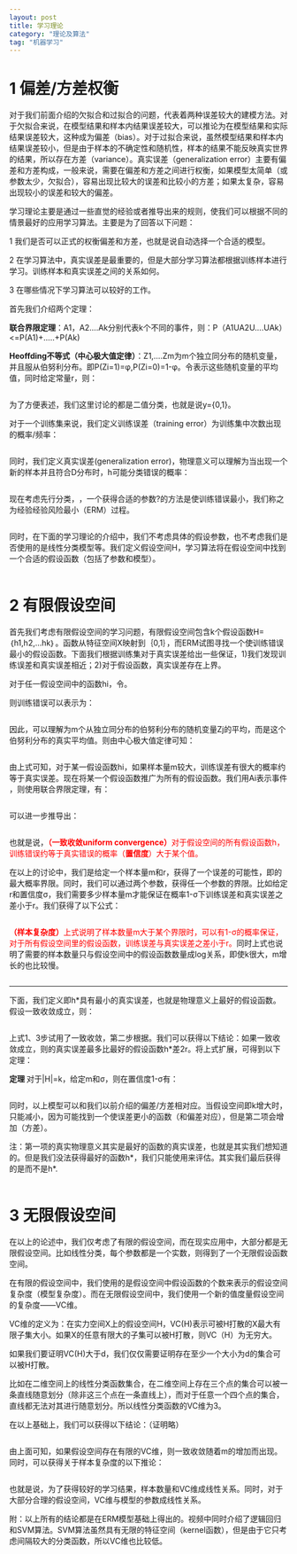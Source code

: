 ```yaml
---
layout: post
title: 学习理论
category: "理论及算法"
tag: "机器学习"
---
```

<h1>1 偏差/方差权衡</h1>
对于我们前面介绍的欠拟合和过拟合的问题，代表着两种误差较大的建模方法。对于欠拟合来说，在模型结果和样本内结果误差较大，可以推论为在模型结果和实际结果误差较大，这种成为偏差（bias）。对于过拟合来说，虽然模型结果和样本内结果误差较小，但是由于样本的不确定性和随机性，样本的结果不能反映真实世界的结果，所以存在方差（variance）。真实误差（generalization error）主要有偏差和方差构成，一般来说，需要在偏差和方差之间进行权衡，如果模型太简单（或参数太少，欠拟合），容易出现比较大的误差和比较小的方差；如果太复杂，容易出现较小的误差和较大的偏差。

学习理论主要是通过一些直觉的经验或者推导出来的规则，使我们可以根据不同的情景最好的应用学习算法。主要是为了回答以下问题：

1 我们是否可以正式的权衡偏差和方差，也就是说自动选择一个合适的模型。

2 在学习算法中，真实误差是最重要的，但是大部分学习算法都根据训练样本进行学习。训练样本和真实误差之间的关系如何。

3 在哪些情况下学习算法可以较好的工作。

首先我们介绍两个定理：

<strong>联合界限定理</strong>：A1，A2….Ak分别代表k个不同的事件，则：P（A1UA2U….UAk）&lt;=P(A1)+…..+P(Ak)

<strong>Heoffding不等式（中心极大值定律）</strong>：Z1,….Zm为m个独立同分布的随机变量，并且服从伯努利分布。即P(Zi=1)=φ,P(Zi=0)=1-φ。令<img src="/wp-content/uploads/2012/09/092512_1216_1.png" alt="" />表示这些随机变量的平均值，同时给定常量r，则：

<img src="/wp-content/uploads/2012/09/092512_1216_2.png" alt="" />

为了方便表述，我们这里讨论的都是二值分类，也就是说y={0,1}。

对于一个训练集来说，我们定义训练误差（training error）为训练集中次数出现的概率/频率：

<img src="/wp-content/uploads/2012/09/092512_1216_3.png" alt="" />

同时，我们定义真实误差(generalization error)，物理意义可以理解为当出现一个新的样本并且符合D分布时，h可能分类错误的概率：

<img src="/wp-content/uploads/2012/09/092512_1216_4.png" alt="" />

现在考虑先行分类，<img src="/wp-content/uploads/2012/09/092512_1216_5.png" alt="" />，一个获得合适的参数?的方法是使训练错误最小，我们称之为经验经验风险最小（ERM）过程。

<img src="/wp-content/uploads/2012/09/092512_1216_6.png" alt="" />

同时，在下面的学习理论的介绍中，我们不考虑具体的假设参数，也不考虑我们是否使用的是线性分类模型等。我们定义假设空间H，学习算法将在假设空间中找到一个合适的假设函数（包括了参数和模型）。

<img src="/wp-content/uploads/2012/09/092512_1216_7.png" alt="" />
<h1>2 有限假设空间</h1>
首先我们考虑有限假设空间的学习问题，有限假设空间包含k个假设函数H=｛h1,h2,…hk｝。函数从特征空间X映射到｛0,1｝，而ERM试图寻找一个使训练错误最小的假设函数。下面我们根据训练集对于真实误差给出一些保证，1)我们发现训练误差和真实误差相近；2)对于假设函数<img src="/wp-content/uploads/2012/09/092512_1216_8.png" alt="" />，真实误差存在上界。

对于任一假设空间中的函数hi，令<img src="/wp-content/uploads/2012/09/092512_1216_9.png" alt="" />。

则训练错误可以表示为：

<img src="/wp-content/uploads/2012/09/092512_1216_10.png" alt="" />

因此，<img src="/wp-content/uploads/2012/09/092512_1216_11.png" alt="" />可以理解为m个从独立同分布的伯努利分布的随机变量Zj的平均，而<img src="/wp-content/uploads/2012/09/092512_1216_12.png" alt="" />是这个伯努利分布的真实平均值。则由中心极大值定律可知：

<img src="/wp-content/uploads/2012/09/092512_1216_13.png" alt="" />

由上式可知，对于某一假设函数hi，如果样本量m较大，训练误差有很大的概率约等于真实误差。现在将某一个假设函数推广为所有的假设函数。我们用Ai表示事件<img src="/wp-content/uploads/2012/09/092512_1216_14.png" alt="" />，则使用联合界限定理，有：

<img src="/wp-content/uploads/2012/09/092512_1216_15.png" alt="" />

可以进一步推导出：

<img src="/wp-content/uploads/2012/09/092512_1216_16.png" alt="" />

也就是说，<span style="color: red;"><strong>（一致收敛uniform convergence）</strong>对于假设空间的所有假设函数h，训练错误约等于真实错误的概率（<strong>置信度</strong>）大于某个值。
</span>

在以上的讨论中，我们是给定一个样本量m和r，获得了一个误差的可能性，即<img src="/wp-content/uploads/2012/09/092512_1216_17.png" alt="" />的最大概率界限。同时，我们可以通过两个参数，获得任一个参数的界限。比如给定r和置信度σ，我们需要多少样本量m才能保证在概率1-σ下训练误差和真实误差之差小于r。我们获得了以下公式：

<img src="/wp-content/uploads/2012/09/092512_1216_18.png" alt="" />

<span style="color: red;"><strong>（样本复杂度）</strong>上式说明了样本数量m大于某个界限时，可以有1-σ的概率保证，对于所有假设空间里的假设函数，训练误差与真实误差之差小于r。</span>同时上式也说明了需要的样本数量只与假设空间中的假设函数数量成log关系，即使k很大，m增长的也比较慢。<span style="color: red;">
</span>

<img src="/wp-content/uploads/2012/09/092512_1216_19.png" alt="" />

---------------------------------------------------------------------------------------------------------------------------------------------

下面，我们定义<img src="/wp-content/uploads/2012/09/092512_1216_20.png" alt="" />即h*具有最小的真实误差，也就是物理意义上最好的假设函数。假设一致收敛成立，则：

<img src="/wp-content/uploads/2012/09/092512_1216_21.png" alt="" />

上式1、3步试用了一致收敛，第二步根据<img src="/wp-content/uploads/2012/09/092512_1216_22.png" alt="" />。我们可以获得以下结论：如果一致收敛成立，则<img src="/wp-content/uploads/2012/09/092512_1216_23.png" alt="" />的真实误差最多比最好的假设函数h*差2r。将上式扩展，可得到以下定理：

<strong>定理 </strong>对于|H|=k，给定m和σ，则在置信度1-σ有：

<img src="/wp-content/uploads/2012/09/092512_1216_24.png" alt="" /><strong>
</strong>

同时，以上模型可以和我们以前介绍的偏差/方差相对应。当假设空间即k增大时，<img src="/wp-content/uploads/2012/09/092512_1216_25.png" alt="" />只能减小，因为可能找到一个使误差更小的函数（和偏差对应），但是第二项会增加（方差）。

注：第一项的真实物理意义其实是最好的函数的真实误差，也就是其实我们想知道的。但是我们没法获得最好的函数h*，我们只能使用<img src="/wp-content/uploads/2012/09/092512_1216_26.png" alt="" />来评估。其实我们最后获得的是<img src="/wp-content/uploads/2012/09/092512_1216_27.png" alt="" />而不是h*.

<img src="/wp-content/uploads/2012/09/092512_1216_28.png" alt="" />
<h1>3 无限假设空间</h1>
在以上的论述中，我们仅考虑了有限的假设空间，而在现实应用中，大部分都是无限假设空间。比如线性分类，每个参数都是一个实数，则得到了一个无限假设函数空间。

在有限的假设空间中，我们使用的是假设空间中假设函数的个数来表示的假设空间复杂度（模型复杂度）。而在无限假设空间中，我们使用一个新的值度量假设空间的复杂度——VC维。

VC维的定义为：在实力空间X上的假设空间H，VC(H)表示可被H打散的X最大有限子集大小。如果X的任意有限大的子集可以被H打散，则VC（H）为无穷大。

如果我们要证明VC(H)大于d，我们仅仅需要证明存在至少一个大小为d的集合可以被H打散。

比如在二维空间上的线性分类函数集合，在二维空间上存在三个点的集合可以被一条直线随意划分（除非这三个点在一条直线上），而对于任意一个四个点的集合，直线都无法对其进行随意划分。所以线性分类函数的VC维为3。

在以上基础上，我们可以获得以下结论：（证明略）

<img src="/wp-content/uploads/2012/09/092512_1216_29.png" alt="" />

由上面可知，如果假设空间存在有限的VC维，则一致收敛随着m的增加而出现。同时，可以获得关于样本复杂度的以下推论：

<img src="/wp-content/uploads/2012/09/092512_1216_30.png" alt="" />

也就是说，为了获得较好的学习结果，样本数量和VC维成线性关系。同时，对于大部分合理的假设空间，VC维与模型的参数成线性关系。

附：以上所有的结论都是在ERM模型基础上得出的。视频中同时介绍了逻辑回归和SVM算法。SVM算法虽然具有无限的特征空间（kernel函数），但是由于它只考虑间隔较大的分类函数，所以VC维也比较低。
